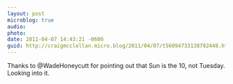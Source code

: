 ```yaml
---
layout: post
microblog: true
audio: 
photo: 
date: 2011-04-07 14:43:21 -0600
guid: http://craigmcclellan.micro.blog/2011/04/07/t56094733138792448.html
---
```

Thanks to @WadeHoneycutt for pointing out that Sun is the 10, not Tuesday. Looking into it.
